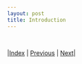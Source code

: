 ```yaml
---
layout: post
title: Introduction
---
```


<br/>

|[Index](../../) | [Previous](../../) | [Next](../probabilityreview)|
